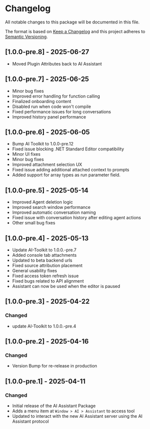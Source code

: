 # Changelog
All notable changes to this package will be documented in this file.

The format is based on [Keep a Changelog](http://keepachangelog.com/en/1.0.0/)
and this project adheres to [Semantic Versioning](http://semver.org/spec/v2.0.0.html).

## [1.0.0-pre.8] - 2025-06-27
- Moved Plugin Attributes back to AI Assistant

## [1.0.0-pre.7] - 2025-06-25
- Minor bug fixes
- Improved error handling for function calling
- Finalized onboarding content
- Disabled run when code won't compile
- Fixed performance issues for long conversations
- Improved history panel performance

## [1.0.0-pre.6] - 2025-06-05
- Bump AI Toolkit to 1.0.0-pre.12
- Fixed issue blocking .NET Standard Editor compatibility
- Minor UI fixes
- Minor bug fixes
- Improved attachment selection UX
- Fixed issue adding additional attached context to prompts
- Added support for array types as run parameter field.

## [1.0.0-pre.5] - 2025-05-14
- Improved Agent deletion logic
- Improved search window performance
- Improved automatic conversation naming
- Fixed issue with conversation history after editing agent actions
- Other small bug fixes

## [1.0.0-pre.4] - 2025-05-13
- Update AI-Toolkit to 1.0.0.-pre.7
- Added console tab attachments
- Updated to beta backend urls
- Fixed source attribution placement
- General usability fixes
- Fixed access token refresh issue
- Fixed bugs related to API alignment
- Assistant can now be used when the editor is paused

## [1.0.0-pre.3] - 2025-04-22

### Changed
- update AI-Toolkit to 1.0.0.-pre.4

## [1.0.0-pre.2] - 2025-04-16

### Changed
- Version Bump for re-release in production

## [1.0.0-pre.1] - 2025-04-11

### Changed
- Initial release of the AI Assistant Package
- Adds a menu item at `Window > AI > Assistant` to access tool
- Updated to interact with the new AI Assistant server using the AI Assistant protocol
